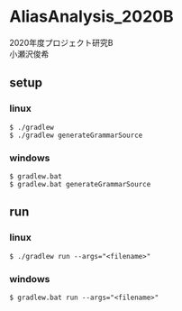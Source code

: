 # AliasAnalysis_2020B
2020年度プロジェクト研究B  
小瀬沢俊希

## setup
### linux
```
$ ./gradlew
$ ./gradlew generateGrammarSource
```
### windows
```
$ gradlew.bat
$ gradlew.bat generateGrammarSource
```

## run
### linux
```
$ ./gradlew run --args="<filename>"
```
### windows
```
$ gradlew.bat run --args="<filename>"
```
